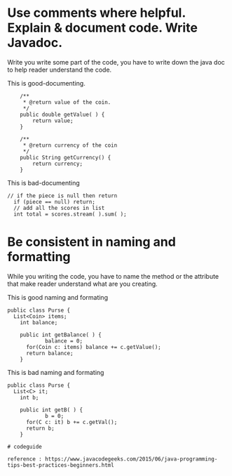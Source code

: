 # Use comments where helpful. Explain & document code. Write Javadoc.
Write you write some part of the code, you have to write down the java doc to help reader understand the code.

This is good-documenting.
```
	/**
	 * @return value of the coin.
	 */
	public double getValue( ) {
		return value;
	} 

	/**
	 * @return currency of the coin
	 */
	public String getCurrency() {
		return currency;
	}

```

This is bad-documenting
```
// if the piece is null then return
  if (piece == null) return;
  // add all the scores in list
  int total = scores.stream( ).sum( );

```


# Be consistent in naming and formatting
While you writing the code, you have to name the method or the attribute that make reader understand what are you creating.

This is good naming and formating	
```
public class Purse {
  List<Coin> items;
	int balance;

	public int getBalance( ) {
			balance = 0;
      for(Coin c: items) balance += c.getValue();
      return balance;
	}	
```
This is bad naming and formating
```
public class Purse {
  List<C> it;
	int b;

	public int getB( ) {
			b = 0;
      for(C c: it) b += c.getVal();
      return b;
	}	
```

	# codeguide
	
	reference : https://www.javacodegeeks.com/2015/06/java-programming-tips-best-practices-beginners.html
